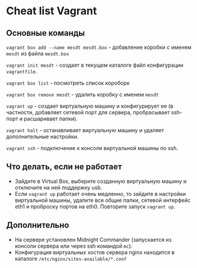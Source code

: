 # Cheat list Vagrant

## Основные команды

`vagrant box add --name mesdt mesdt.box` - добавление коробки с именем `mesdt` из файла `mesdt.box`

`vagrant init mesdt` - создает в текущем каталоге файл конфигурации `vagrantfile`.

`vagrant box list` - посмотреть список короборк

`vagrant box remove mesdt` - удалить коробку с именем `mesdt`

`vagrant up` - создает виртуальную машину и конфигурирует ее (в частности, добавляет сетевой порт для сервера, пробрасывает ssh-порт и расшаривает папки).

`vagrant halt` - останавливает виртуальную машину и удаляет дополнительные настройки.

`vagrant ssh` - подключение к консоли виртуальной машины по ssh.

## Что делать, если не работает
- Зайдите в Virtual Box, выберите созданную виртуальную машину и отключите на ней поддержку usb.
- Если `vagrant up` работает очень медленно, то зайдите в настройки виртуальной машины, удалите все общие папки, сетевой интерфейс eth1 и проброску портов на eth0. Повторите запуск `vagrant up`. 

## Дополнительно
- На сервере установлен Midnight Commander (запускается из консоли сервера или через ssh командой `mc`).
- Конфигурация виртуальных хостов сервера nginx находится в каталоге `/etc/nginx/sites-available/*.conf`